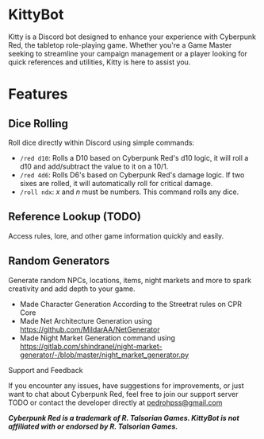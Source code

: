 # KittyBot

Kitty is a Discord bot designed to enhance your experience with Cyberpunk Red, the tabletop role-playing game. 
Whether you're a Game Master seeking to streamline your campaign management or a player looking for quick references and utilities, Kitty is here to assist you.

# Features

## Dice Rolling

Roll dice directly within Discord using simple commands:

- `/red d10`: Rolls a D10 based on Cyberpunk Red's d10 logic, it will roll a d10 and add/subtract the value to it on a 10/1.
- `/red 4d6`: Rolls D6's based on Cyberpunk Red's damage logic. If two sixes are rolled, it will automatically roll for critical damage.
- `/roll ndx`: *x* and *n* must be numbers. This command rolls any dice.

## Reference Lookup (TODO)
Access rules, lore, and other game information quickly and easily.

## Random Generators 
Generate random NPCs, locations, items, night markets and more to spark creativity and add depth to your game.
- Made Character Generation According to the Streetrat rules on CPR Core
- Made Net Architecture Generation using https://github.com/MildarAA/NetGenerator
- Made Night Market Generation command using https://gitlab.com/shindranel/night-market-generator/-/blob/master/night_market_generator.py 

Support and Feedback

If you encounter any issues, have suggestions for improvements, or just want to chat about Cyberpunk Red, feel free to join our support server TODO or contact the developer directly at pedrohpss@gmail.com




**_Cyberpunk Red is a trademark of R. Talsorian Games. KittyBot is not affiliated with or endorsed by R. Talsorian Games._**
